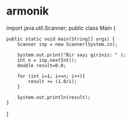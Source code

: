 # armonik

import java.util.Scanner;
public class Main {

    public static void main(String[] args) {
        Scanner inp = new Scanner(System.in);
        
        System.out.print("Bir sayı giriniz: " );
        int n = inp.nextInt();
        double result=0.0;
        
        for (int i=1; i<=n; i++){
            result += (1.0/i);
        }
        
        System.out.println(result);
    }
}
